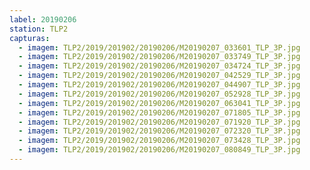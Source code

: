 ```yaml
---
label: 20190206
station: TLP2
capturas:
  - imagem: TLP2/2019/201902/20190206/M20190207_033601_TLP_3P.jpg
  - imagem: TLP2/2019/201902/20190206/M20190207_033749_TLP_3P.jpg
  - imagem: TLP2/2019/201902/20190206/M20190207_034724_TLP_3P.jpg
  - imagem: TLP2/2019/201902/20190206/M20190207_042529_TLP_3P.jpg
  - imagem: TLP2/2019/201902/20190206/M20190207_044907_TLP_3P.jpg
  - imagem: TLP2/2019/201902/20190206/M20190207_052928_TLP_3P.jpg
  - imagem: TLP2/2019/201902/20190206/M20190207_063041_TLP_3P.jpg
  - imagem: TLP2/2019/201902/20190206/M20190207_071805_TLP_3P.jpg
  - imagem: TLP2/2019/201902/20190206/M20190207_071920_TLP_3P.jpg
  - imagem: TLP2/2019/201902/20190206/M20190207_072320_TLP_3P.jpg
  - imagem: TLP2/2019/201902/20190206/M20190207_073428_TLP_3P.jpg
  - imagem: TLP2/2019/201902/20190206/M20190207_080849_TLP_3P.jpg
---
```

